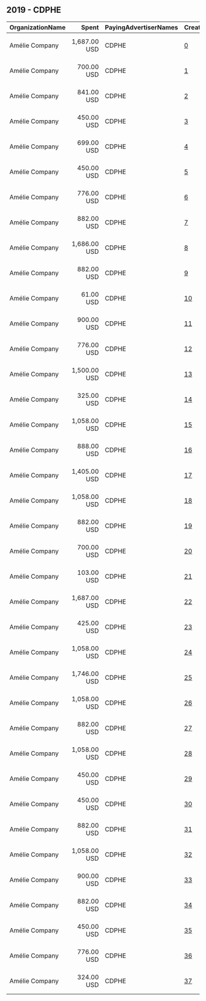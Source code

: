 ## 2019 - CDPHE 
|OrganizationName|Spent|PayingAdvertiserNames|CreativeUrls|Impressions|Genders|AgeBrackets|CountryCodes|BillingAddresses|CandidateBallotInformation|
|:---|---:|:---|:---|---:|:---|:---|:---|:---|:---|
|Amélie Company|1,687.00 USD|CDPHE|[0](https://www.snap.com/political-ads/asset/3acfee46a82f3c7bafc0dd4176f6d78240bf478c52d22c787dbe73406b6b68f4?mediaType=mp4)|547,660||18+|united states|"4300 Cherry Creek S Dr,Denver,80246,US"||
|Amélie Company|700.00 USD|CDPHE|[1](https://www.snap.com/political-ads/asset/583cc51f580ed60822a6c1c06a9f231d360f379bcb74eb662e79561dec6944ad?mediaType=mp4)|368,081||17-|united states|"4300 Cherry Creek S Dr,Denver,80246,US"||
|Amélie Company|841.00 USD|CDPHE|[2](https://www.snap.com/political-ads/asset/0b8740b3090479734092d74702b8499997959a4a2e128cd358b525541f678475?mediaType=mp4)|176,098||21+|united states|"4300 Cherry Creek S Dr,Denver,80246,US"||
|Amélie Company|450.00 USD|CDPHE|[3](https://www.snap.com/political-ads/asset/7ecd9accc303059a325c00d1744b22f60daf0907731f040a7b3e8034410737b3?mediaType=mp4)|171,032||18+|united states|"4300 Cherry Creek S Dr,Denver,80246,US"||
|Amélie Company|699.00 USD|CDPHE|[4](https://www.snap.com/political-ads/asset/378112f95051d1bfdb93d73a69ff2627277db3ada52fbf082bede98c595812c4?mediaType=mp4)|488,100||18-|united states|"4300 Cherry Creek S Dr,Denver,80246,US"||
|Amélie Company|450.00 USD|CDPHE|[5](https://www.snap.com/political-ads/asset/6cf9256deee088fd15e9346139791ba1c3f336f451b76e587752db97d5a7d972?mediaType=mp4)|188,744||18+|united states|"4300 Cherry Creek S Dr,Denver,80246,US"||
|Amélie Company|776.00 USD|CDPHE|[6](https://www.snap.com/political-ads/asset/954d788c721e8eea7a14303de663ed6856893d4a2c4985084de87fb082f7582c?mediaType=mp4)|413,313||20-|united states|"4300 Cherry Creek S Dr,Denver,80246,US"||
|Amélie Company|882.00 USD|CDPHE|[7](https://www.snap.com/political-ads/asset/d9771f3c0056dad79b8871d27a47eb0524aab407ba50582660d4a2ca941f2c95?mediaType=mp4)|223,585||21-34|united states|"4300 Cherry Creek S Dr,Denver,80246,US"||
|Amélie Company|1,686.00 USD|CDPHE|[8](https://www.snap.com/political-ads/asset/c421768b040c4d6137e5a49801cae8a5b28b079007178ec81ecc1d59c70f59dd?mediaType=mp4)|840,842||16-|united states|"4300 Cherry Creek S Dr,Denver,80246,US"||
|Amélie Company|882.00 USD|CDPHE|[9](https://www.snap.com/political-ads/asset/3c5b2de54eaef3494d151516191445518af252cafb1a9aba8aca1b4575715c25?mediaType=mp4)|200,378||21-34|united states|"4300 Cherry Creek S Dr,Denver,80246,US"||
|Amélie Company|61.00 USD|CDPHE|[10](https://www.snap.com/political-ads/asset/65d1755d374dbf76ff9d31aa4b698e99ad7f174e8bb8e74ddcb75ff49ff50322?mediaType=mp4)|36,027||16-|united states|"4300 Cherry Creek S Dr,Denver,80246,US"||
|Amélie Company|900.00 USD|CDPHE|[11](https://www.snap.com/political-ads/asset/e789813f7a5b02682ba599548130403342d81fe0396daaf7a22d54f3a29f47e0?mediaType=mp4)|260,476|||united states|"4300 Cherry Creek S Dr,Denver,80246,US"||
|Amélie Company|776.00 USD|CDPHE|[12](https://www.snap.com/political-ads/asset/778b80a912c951ed953830b1eb0fbf2927d426e354dea071bf0a7d5342321e17?mediaType=mp4)|431,179||20-|united states|"4300 Cherry Creek S Dr,Denver,80246,US"||
|Amélie Company|1,500.00 USD|CDPHE|[13](https://www.snap.com/political-ads/asset/3923a9766ed8e540f7c28ea27c316483d10c4050d9e9629360a9de8818d0d450?mediaType=mp4)|765,189||17-|united states|"4300 Cherry Creek S Dr,Denver,80246,US"||
|Amélie Company|325.00 USD|CDPHE|[14](https://www.snap.com/political-ads/asset/1ea7c4d7e624d9fa175a579282900d8ddb39a74cb71549875528ce99b7c9fde4?mediaType=mp4)|100,258|FEMALE|34-|united states|"4300 Cherry Creek S Dr,Denver,80246,US"||
|Amélie Company|1,058.00 USD|CDPHE|[15](https://www.snap.com/political-ads/asset/b35f44a2980c0fa57629d5397d6bee791391981f9c3172ac71a108dd39547606?mediaType=mp4)|564,215|FEMALE|15-24|united states|"4300 Cherry Creek S Dr,Denver,80246,US"||
|Amélie Company|888.00 USD|CDPHE|[16](https://www.snap.com/political-ads/asset/ec487a13ee1e758644d8c3a310e5eb837bca5e6ae9bf1134ae3d4e8e00774d25?mediaType=mp4)|227,703||21-34|united states|"4300 Cherry Creek S Dr,Denver,80246,US"||
|Amélie Company|1,405.00 USD|CDPHE|[17](https://www.snap.com/political-ads/asset/a1b81a5aa2e88099873451d815257583c1c7468f003454d39c6f07cab8fff6ef?mediaType=mp4)|344,799||21+|united states|"4300 Cherry Creek S Dr,Denver,80246,US"||
|Amélie Company|1,058.00 USD|CDPHE|[18](https://www.snap.com/political-ads/asset/de6475409a9dc7875dab7d494887b85b9ddea3cd767bc5280dddf7b1fbd1c24d?mediaType=mp4)|194,657|||united states|"4300 Cherry Creek S Dr,Denver,80246,US"||
|Amélie Company|882.00 USD|CDPHE|[19](https://www.snap.com/political-ads/asset/81d269ad1c1f425b26077e63030f5ea7da33ea5f14eded2567cd246f72c676f3?mediaType=mp4)|170,775||21-34|united states|"4300 Cherry Creek S Dr,Denver,80246,US"||
|Amélie Company|700.00 USD|CDPHE|[20](https://www.snap.com/political-ads/asset/abbcb62b9c08babc694481e7fb6237ef30ec660b3b834ef540d5862bd80c76af?mediaType=mp4)|419,571||20-|united states|"4300 Cherry Creek S Dr,Denver,80246,US"||
|Amélie Company|103.00 USD|CDPHE|[21](https://www.snap.com/political-ads/asset/1ea7c4d7e624d9fa175a579282900d8ddb39a74cb71549875528ce99b7c9fde4?mediaType=mp4)|31,480|FEMALE|34-|united states|"4300 Cherry Creek S Dr,Denver,80246,US"||
|Amélie Company|1,687.00 USD|CDPHE|[22](https://www.snap.com/political-ads/asset/52f994e76ab2c52d0649c38778f578b7de4ced3c64708e854a671ec9f964e847?mediaType=mp4)|570,706||18+|united states|"4300 Cherry Creek S Dr,Denver,80246,US"||
|Amélie Company|425.00 USD|CDPHE|[23](https://www.snap.com/political-ads/asset/9ec968fa9e67e7d52f1eac11acbb4b9e7f480ce8a145eb34ff400b684a0e62e1?mediaType=mp4)|141,688|FEMALE||united states|"4300 Cherry Creek S Dr,Denver,80246,US"||
|Amélie Company|1,058.00 USD|CDPHE|[24](https://www.snap.com/political-ads/asset/94d7689279dc6b75eee6b44292bdf30ee7c7fb6fdda6cfa9be6bab7812fb8dba?mediaType=mp4)|304,221|FEMALE|25-34|united states|"4300 Cherry Creek S Dr,Denver,80246,US"||
|Amélie Company|1,746.00 USD|CDPHE|[25](https://www.snap.com/political-ads/asset/e0db9d283b5a0c1e433cb7ea0ad5cd98807114b416a2f7942613ed5e27efe038?mediaType=mp4)|905,217||16-|united states|"4300 Cherry Creek S Dr,Denver,80246,US"||
|Amélie Company|1,058.00 USD|CDPHE|[26](https://www.snap.com/political-ads/asset/e5f05169af9a43e7c7a795a6609926bc0221a35c9260443df7438ed55ea216b5?mediaType=mp4)|568,807|FEMALE|15-24|united states|"4300 Cherry Creek S Dr,Denver,80246,US"||
|Amélie Company|882.00 USD|CDPHE|[27](https://www.snap.com/political-ads/asset/3cbf3dba1827c0081be63e94307bd1bfd42dd5a6a51e309bdde4747fddf2fc95?mediaType=mp4)|158,333||21-34|united states|"4300 Cherry Creek S Dr,Denver,80246,US"||
|Amélie Company|1,058.00 USD|CDPHE|[28](https://www.snap.com/political-ads/asset/c3bad690b9d96c8005f4cdda5f92d33f6d9232836d8e4e90753831706881387e?mediaType=mp4)|292,587|||united states|"4300 Cherry Creek S Dr,Denver,80246,US"||
|Amélie Company|450.00 USD|CDPHE|[29](https://www.snap.com/political-ads/asset/ffa3969f34e98479198e52526361d413c87c89d2276587ed721fbbde12ccd2c6?mediaType=mp4)|143,474||21+|united states|"4300 Cherry Creek S Dr,Denver,80246,US"||
|Amélie Company|450.00 USD|CDPHE|[30](https://www.snap.com/political-ads/asset/5146cc5b81048f01227f3be16e85cf70ad54a067eb9653b84d0f98ec653d5d8b?mediaType=mp4)|260,326||21-|united states|"4300 Cherry Creek S Dr,Denver,80246,US"||
|Amélie Company|882.00 USD|CDPHE|[31](https://www.snap.com/political-ads/asset/2d94bf059bd28e41940776596531a442aefc3d02d9d6d58b3615ee869a6a8bd9?mediaType=mp4)|223,787||21-34|united states|"4300 Cherry Creek S Dr,Denver,80246,US"||
|Amélie Company|1,058.00 USD|CDPHE|[32](https://www.snap.com/political-ads/asset/f2ef431d7b9a5e210044d376a18684ea95718cd20edc73842801af118d7aa0ba?mediaType=mp4)|226,629|||united states|"4300 Cherry Creek S Dr,Denver,80246,US"||
|Amélie Company|900.00 USD|CDPHE|[33](https://www.snap.com/political-ads/asset/bbe493044ef1969d24cba90b2b3c858dca6f246ec69cd62a77b2c71ce9ea123f?mediaType=mp4)|272,595|||united states|"4300 Cherry Creek S Dr,Denver,80246,US"||
|Amélie Company|882.00 USD|CDPHE|[34](https://www.snap.com/political-ads/asset/bbde921f32169c32d625df259a9fcbd7354aa22c36d1232880e795b77a9e363d?mediaType=mp4)|254,569||21-34|united states|"4300 Cherry Creek S Dr,Denver,80246,US"||
|Amélie Company|450.00 USD|CDPHE|[35](https://www.snap.com/political-ads/asset/ec7aba2c8a93f5acbef2a580bd2c93a70cb1ef265ec9778b5d31e8d87580cb6d?mediaType=mp4)|266,134||21-|united states|"4300 Cherry Creek S Dr,Denver,80246,US"||
|Amélie Company|776.00 USD|CDPHE|[36](https://www.snap.com/political-ads/asset/df79095d244a1debe38003d8194a88a42a5482eeafdf626828705a9bc9856405?mediaType=mp4)|386,854||20-|united states|"4300 Cherry Creek S Dr,Denver,80246,US"||
|Amélie Company|324.00 USD|CDPHE|[37](https://www.snap.com/political-ads/asset/acd5d696402ac0026dc55589c609366c5b006a0e66beb9ac7df83c0425997d63?mediaType=mp4)|99,914|FEMALE|34-|united states|"4300 Cherry Creek S Dr,Denver,80246,US"||
